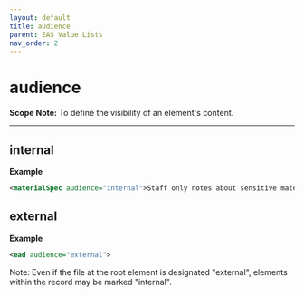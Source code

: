 ```yaml
---
layout: default
title: audience
parent: EAS Value Lists
nav_order: 2
---
```


# audience

**Scope Note:**
To define the visibility of an element's content.
___

## internal
**Example**
```xml
<materialSpec audience="internal">Staff only notes about sensitive material</materialSpec>
```

## external
**Example**
```xml
<ead audience="external">
```
Note: Even if the file at the root element is designated "external", elements within the record may be marked "internal".
